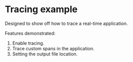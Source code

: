 Tracing example
===============

Designed to show off how to trace a real-time application.

Features demonstrated:

1. Enable tracing.
2. Trace custom spans in the application.
3. Setting the output file location.
